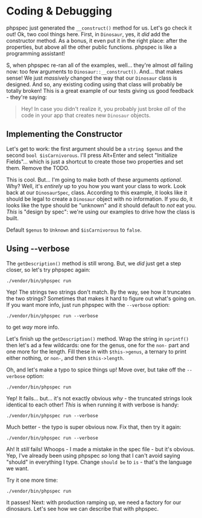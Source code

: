# Coding & Debugging

phpspec just generated the `__construct()` method for us. Let's go check it out!
Ok, two cool things here. First, in `Dinosaur`, yes, it *did* add the constructor
method. As a bonus, it even put it in the right place: after the properties, but
above all the other public functions. phpspec is like a programming assistant!

S, when phpspec re-ran all of the examples, well... they're almost *all* failing
now: too few arguments to `Dinosaur::__construct()`. And... that makes sense! We
just *massively* changed the way that our `Dinosaur` class is designed. And so, any
existing coding using that class will probably be totally broken! This is a great
example of our tests giving us good feedback - they're saying:

> Hey! In case you didn't realize it, you probably just broke *all* of the code
> in your app that creates new `Dinosaur` objects.

## Implementing the Constructor

Let's get to work: the first argument should be a `string $genus` and the second
`bool $isCarnivorous`. I'll press Alt+Enter and select "Initialize Fields"... which
is just a shortcut to create those two properties and set them. Remove the TODO.

This is cool. But... I'm going to make both of these arguments *optional*. Why?
Well, it's *entirely* up to you how you want your class to work. Look back at our
`DinosaurSpec`, class. According to this example, it looks like it should be legal
to create a `Dinosaur` object with no information. If you do, it looks like the
type should be "unknown" and it should default to *not* eat you. *This* is "design
by spec": we're using our examples to drive how the class is built.

Default `$genus` to `Unknown` and `$isCarnivorous` to `false`.

## Using --verbose

The `getDescription()` method is still wrong. But, we *did* just get a step closer,
so let's try phpspec again:

```terminal-silent
./vendor/bin/phpspec run
```

Yep! The strings two strings don't match. By the way, see how it truncates the
two strings? Sometimes that makes it hard to figure out what's going on. If you
want more info, just run phpspec with the `--verbose` option:

```terminal-silent
./vendor/bin/phpspec run --verbose
```

to get *way* more info.

Let's finish up the `getDescription()` method. Wrap the string in `sprintf()` then
let's ad a few wildcards: one for the genus, one for the `non-` part and one more
for the length. Fill these in with `$this->genus`, a ternary to print either nothing,
or `non-`, and then `$this->length`.

Oh, and let's make a typo to spice things up! Move over, but take off the `--verbose`
option:

```terminal-silent
./vendor/bin/phpspec run
```

Yep! It fails... but... it's not exactly obvious *why* - the truncated strings
look identical to each other! *This* is when running it with verbose is handy:

```terminal-silent
./vendor/bin/phpspec run --verbose
```

Much better - the typo is super obvious now. Fix that, then try it again:

```terminal-silent
./vendor/bin/phpspec run --verbose
```

Ah! It *still* fails! Whoops - I made a mistake in the spec file - but it's obvious.
Yep, I've already been using phpspec *so* long that I can't avoid saying "should"
in everything I type. Change `should be` to `is` - that's the language we want.

Try it one more time:

```terminal-silent
./vendor/bin/phpspec run
```

It passes! Next: with production ramping up, we need a factory for our dinosaurs.
Let's see how we can describe that with phpspec.
